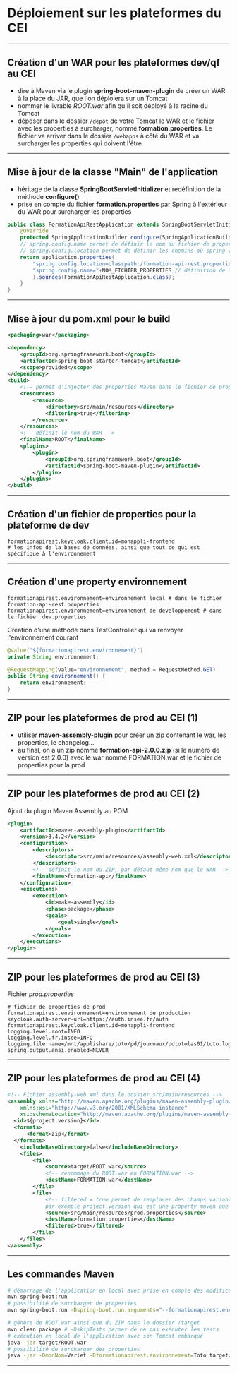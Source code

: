 # Déploiement sur les plateformes du CEI

----

## Création d'un WAR pour les plateformes dev/qf au CEI

- dire à Maven via le plugin **spring-boot-maven-plugin** de créer un WAR à la place du JAR, que l'on déploiera sur un Tomcat
- nommer le livrable *ROOT.war* afin qu'il soit déployé à la racine du Tomcat
- déposer dans le dossier `/dépôt` de votre Tomcat le WAR et le fichier avec les properties à surcharger, nommé **formation.properties**. Le fichier va arriver dans le dossier `/webapps` à côté du WAR et va surcharger les properties qui doivent l'être

----

## Mise à jour de la classe "Main" de l'application

- héritage de la classe **SpringBootServletInitializer** et redéfinition de la méthode **configure()**
- prise en compte du fichier **formation.properties** par Spring à l'extérieur du WAR pour surcharger les properties

```java
public class FormationApiRestApplication extends SpringBootServletInitializer {
	@Override
	protected SpringApplicationBuilder configure(SpringApplicationBuilder application) {
	// spring.config.name permet de définir le nom du fichier de properties lu automatiquement par springboot sous src/main/resources
	// spring.config.location permet de définir les chemins où spring va chercher des fichiers de properties à charger (ceux définis à la fin sont prioritaires)
	return application.properties(
		"spring.config.location=classpath:/formation-api-rest.properties, file:${catalina.base}/webapps/formation.properties",
		"spring.config.name="+NOM_FICHIER_PROPERTIES // définition de la property pour le fonctionnement sur les plateformes du CEI
		).sources(FormationApiRestApplication.class);
	}
}

```

----

## Mise à jour du pom.xml pour le build

```xml
<packaging>war</packaging>

<dependency>
	<groupId>org.springframework.boot</groupId>
	<artifactId>spring-boot-starter-tomcat</artifactId>
	<scope>provided</scope>
</dependency>
<build>
	<!-- permet d'injecter des properties Maven dans le fichier de properties de l'application -->
	<resources>
		<resource>
			<directory>src/main/resources</directory>
			<filtering>true</filtering>
		</resource>
	</resources>
	<!-- définit le nom du WAR -->
	<finalName>ROOT</finalName>
	<plugins>
		<plugin>
			<groupId>org.springframework.boot</groupId>
			<artifactId>spring-boot-maven-plugin</artifactId>
		</plugin>
	</plugins>
</build>
```

----

## Création d'un fichier de properties pour la plateforme de dev

```properties
formationapirest.keycloak.client.id=monappli-frontend
# les infos de la bases de données, ainsi que tout ce qui est spécifique à l'environnement
```

----

## Création d'une property environnement

```properties
formationapirest.environnement=environnement local # dans le fichier formation-api-rest.properties
formationapirest.environnement=environnement de developpement # dans le fichier dev.properties
```

Création d'une méthode dans TestController qui va renvoyer l'environnement courant
```java
@Value("${formationapirest.environnement}")
private String environnement;

@RequestMapping(value="environnement", method = RequestMethod.GET)
public String environnement() {
	return environnement;
}
```

----

## ZIP pour les plateformes de prod au CEI (1)

- utiliser **maven-assembly-plugin** pour créer un zip contenant le war, les properties, le changelog...
- au final, on a un zip nommé **formation-api-2.0.0.zip** (si le numéro de version est 2.0.0) avec le war nommé FORMATION.war et le fichier de properties pour la prod

----

## ZIP pour les plateformes de prod au CEI (2)

Ajout du plugin Maven Assembly au POM

```xml
<plugin>
	<artifactId>maven-assembly-plugin</artifactId>
	<version>3.4.2</version>
	<configuration>
		<descriptors>
			<descriptor>src/main/resources/assembly-web.xml</descriptor>
		</descriptors>
		<!-- définit le nom du ZIP, par défaut même nom que le WAR -->
		<finalName>formation-api</finalName>
	</configuration>
	<executions>
		<execution>
			<id>make-assembly</id>
			<phase>package</phase>
			<goals>
				<goal>single</goal>
			</goals>
		</execution>
	</executions>
</plugin>
```

----

## ZIP pour les plateformes de prod au CEI (3)

Fichier *prod.properties*
```properties
# fichier de properties de prod
formationapirest.environnement=environnement de production
keycloak.auth-server-url=https://auth.insee.fr/auth
formationapirest.keycloak.client.id=monappli-frontend
logging.level.root=INFO
logging.level.fr.insee=INFO
logging.file.name=/mnt/applishare/toto/pd/journaux/pdtotolas01/toto.log
spring.output.ansi.enabled=NEVER
```

----

## ZIP pour les plateformes de prod au CEI (4)

```xml
<!-- Fichier assembly-web.xml dans le dossier src/main/resources -->
<assembly xmlns="http://maven.apache.org/plugins/maven-assembly-plugin/assembly/1.1.3"
    xmlns:xsi="http://www.w3.org/2001/XMLSchema-instance"
    xsi:schemaLocation="http://maven.apache.org/plugins/maven-assembly-plugin/assembly/1.1.3 http://maven.apache.org/xsd/assembly-1.1.3.xsd">
  <id>${project.version}</id>
  <formats>
      <format>zip</format>
  </formats>
	<includeBaseDirectory>false</includeBaseDirectory>
	<files>
		<file>
			<source>target/ROOT.war</source>
			<!-- renommage du ROOT.war en FORMATION.war -->
			<destName>FORMATION.war</destName>
		</file>
		<file>
			<!-- filtered = true permet de remplacer des champs variables de l'intérieur d'un fichier par leur valeur,
			par exemple project.version qui est une property maven que l'on souhaite récupérer dans une property -->
			<source>src/main/resources/prod.properties</source>
			<destName>formation.properties</destName>
			<filtered>true</filtered>
		</file>
	</files>
</assembly>
```

----

## Les commandes Maven

```bash
# démarrage de l'application en local avec prise en compte des modifications sans redémarrer
mvn spring-boot:run
# possibilité de surcharger de properties
mvn spring-boot:run -Dspring-boot.run.arguments="--formationapirest.environnement=Toto --monNom=Varlet"

# génère de ROOT.war ainsi que du ZIP dans le dossier /target
mvn clean package # -DskipTests permet de ne pas exécuter les tests
# exécution en local de l'application avec son Tomcat embarqué
java -jar target/ROOT.war
# possibilité de surcharger des properties
java -jar -DmonNom=Varlet -Dformationapirest.environnement=Toto target/ROOT.war
```

----